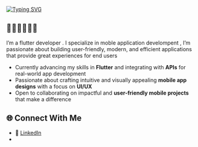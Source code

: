 [![Typing SVG](https://readme-typing-svg.herokuapp.com?size=25&duration=4000&color=FF5733&center=true&vCenter=true&lines=hi+there+,+i'm+shahd)](https://git.io/typing-svg)

## 🔹🔹🔹🔹🔹🔹

 I’m a flutter developer .
I specialize in moble application develompent , I’m passionate about building user-friendly, modern, 
and efficient applications that provide great experiences for end users

- Currently advancing my skills in **Flutter** and integrating with **APIs**  for real-world app development  
-  Passionate about crafting intuitive and visually appealing **mobile app designs** with a focus on **UI/UX**  
- Open to collaborating on impactful and **user-friendly mobile projects** that make a difference  

## 🌐 Connect With Me
- 💼 [LinkedIn](www.linkedin.com/in/shahdrabia)  
- 

